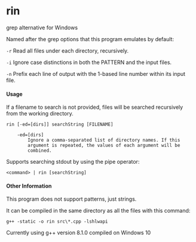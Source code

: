 # rin

grep alternative for Windows

Named after the grep options that this program emulates by default:

`-r` Read all files under each directory, recursively.

`-i` Ignore case distinctions in both the PATTERN and the input files.

`-n` Prefix each line of output with the 1-based line number within its input file.

#### Usage

If a filename to search is not provided, files will be searched recursively from the working directory.

    rin [-ed=[dirs]] searchString [FILENAME]

        -ed=[dirs]
            Ignore a comma-separated list of directory names. If this
            argument is repeated, the values of each argument will be
            combined.

Supports searching stdout by using the pipe operator:

    <command> | rin [searchString]

#### Other Information

This program does not support patterns, just strings.

It can be compiled in the same directory as all the files with this command:

    g++ -static -o rin src\*.cpp -lshlwapi

Currently using g++ version 8.1.0 compiled on Windows 10
